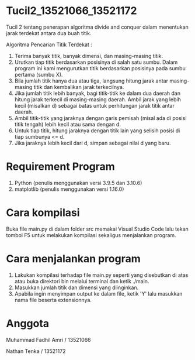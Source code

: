 # Tucil2_13521066_13521172
Tucil 2 tentang penerapan algoritma divide and conquer dalam menentukan jarak terdekat antara dua buah titik.

Algoritma Pencarian Titik Terdekat :
1. Terima banyak titik, banyak dimensi, dan masing-masing titik.
2. Urutkan tiap titik berdasarkan posisinya di salah satu sumbu. Dalam program ini kami mengurutkan titik berdasarkan posisinya pada sumbu pertama (sumbu X).
3. Bila jumlah titik hanya dua atau tiga, langsung hitung jarak antar masing-masing titik dan kembalikan jarak terkecilnya.
4. Jika jumlah titik lebih banyak, bagi titik-titik ke dalam dua daerah dan hitung jarak terkecil di masing-masing daerah. Ambil jarak yang lebih kecil (misalkan d)   sebagai batas untuk perhitungan jarak titik antar daerah.
5. Ambil titik-titik yang jaraknya dengan garis pemisah (misal ada di posisi titik tengah) lebih kecil atau sama dengan d.
6. Untuk tiap titik, hitung jaraknya dengan titik lain yang selisih posisi di tiap sumbunya <= d.
7. Jika jaraknya lebih kecil dari d, simpan sebagai nilai d yang baru.

# Requirement Program
1. Python (penulis menggunakan versi 3.9.5 dan 3.10.6)
2. matplotlib (penulis menggunakan versi 1.16.0)

# Cara kompilasi
Buka file main.py di dalam folder src memakai Visual Studio Code lalu tekan tombol F5 untuk melakukan kompilasi sekaligus menjalankan program.

# Cara menjalankan program
1. Lakukan kompilasi terhadap file main.py seperti yang disebutkan di atas atau buka direktori bin melalui terminal dan ketik ./main.
2. Masukkan jumlah titik dan dimensi yang diinginkan.
3. Apabila ingin menyimpan output ke dalam file, ketik 'Y' lalu masukkan nama file beserta extensionnya.

# Anggota
Muhammad Fadhil Amri / 13521066

Nathan Tenka / 13521172
